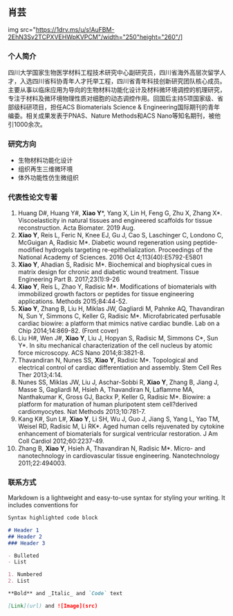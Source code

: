 ## 肖芸
img src="https://1drv.ms/u/s!AuFBM-2EhN3Sv2TCPXVEHWpKVPCM"/width="250"height="260"/]

### 个人简介

四川大学国家生物医学材料工程技术研究中心副研究员，四川省海外高层次留学人才，入选四川省科协青年人才托举工程，四川省青年科技创新研究团队核心成员。主要从事以临床应用为导向的生物材料功能化设计及材料微环境调控的机理研究，专注于材料及微环境物理性质对细胞的动态调控作用。回国后主持5项国家级、省部级科研项目，担任ACS Biomaterials Science & Engineering国际期刊的青年编委。相关成果发表于PNAS、Nature Methods和ACS Nano等知名期刊，被他引1000余次。

### 研究方向
- 生物材料功能化设计
- 组织再生三维微环境
- 体外功能性仿生微组织

### 代表性论文专著
1. Huang D#, Huang Y#, **Xiao Y***, Yang X, Lin H, Feng G, Zhu X, Zhang X*. Viscoelasticity in natural tissues and engineered scaffolds for tissue reconstruction. Acta Biomater. 2019 Aug. 
2. **Xiao Y**, Reis L, Feric N, Knee EJ, Gu J, Cao S, Laschinger C, Londono C, McGuigan A, Radisic M*. Diabetic wound regeneration using peptide-modified hydrogels targeting re-epithelialization. Proceedings of the National Academy of Sciences. 2016 Oct 4;113(40):E5792-E5801 
3. **Xiao Y**, Ahadian S, Radisic M*. Biochemical and biophysical cues in matrix design for chronic and diabetic wound treatment. Tissue Engineering Part B. 2017;23(1):9-26 
4. **Xiao Y**, Reis L, Zhao Y, Radisic M*. Modifications of biomaterials with immobilized growth factors or peptides for tissue engineering applications. Methods 2015;84:44-52. 
5. **Xiao Y**, Zhang B, Liu H, Miklas JW, Gagliardi M, Pahnke AQ, Thavandiran N, Sun Y, Simmons C, Keller G, Radisic M*. Microfabricated perfusable cardiac biowire: a platform that mimics native cardiac bundle. Lab on a Chip 2014;14:869-82. (Front cover) 
6. Liu H#, Wen J#, **Xiao Y**, Liu J, Hopyan S, Radisic M, Simmons C*, Sun Y*. In situ mechanical characterization of the cell nucleus by atomic force microscopy. ACS Nano 2014;8:3821-8. 
7. Thavandiran N, Nunes SS, **Xiao Y**, Radisic M*. Topological and electrical control of cardiac differentiation and assembly. Stem Cell Res Ther 2013;4:14. 
8. Nunes SS, Miklas JW, Liu J, Aschar-Sobbi R, **Xiao Y**, Zhang B, Jiang J, Masse S, Gagliardi M, Hsieh A, Thavandiran N, Laflamme MA, Nanthakumar K, Gross GJ, Backx P, Keller G, Radisic M*. Biowire: a platform for maturation of human pluripotent stem cell?derived cardiomyocytes. Nat Methods 2013;10:781-7. 
9. Kang K#, Sun L#, **Xiao Y**, Li SH, Wu J, Guo J, Jiang S, Yang L, Yao TM, Weisel RD, Radisic M, Li RK*. Aged human cells rejuvenated by cytokine enhancement of biomaterials for surgical ventricular restoration. J Am Coll Cardiol 2012;60:2237-49. 
10. Zhang B, **Xiao Y**, Hsieh A, Thavandiran N, Radisic M*. Micro- and nanotechnology in cardiovascular tissue engineering. Nanotechnology 2011;22:494003.


### 联系方式

Markdown is a lightweight and easy-to-use syntax for styling your writing. It includes conventions for

```markdown
Syntax highlighted code block

# Header 1
## Header 2
### Header 3

- Bulleted
- List

1. Numbered
2. List

**Bold** and _Italic_ and `Code` text

[Link](url) and ![Image](src)
```

